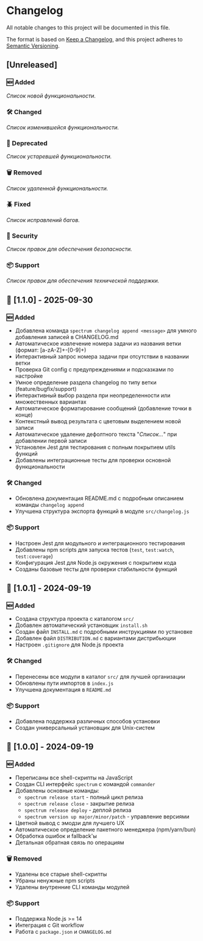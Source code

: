 # Changelog

All notable changes to this project will be documented in this file.

The format is based on [Keep a Changelog](https://keepachangelog.com/en/1.0.0/),
and this project adheres to [Semantic Versioning](https://semver.org/spec/v2.0.0.html).

## [Unreleased]

### 🆕 Added

_Список новой функциональности._

### 🛠 Changed

_Список изменившейся функциональности._

### 📜 Deprecated

_Список устаревшей функциональности._

### 🗑 Removed

_Список удаленной функциональности._

### 🪲 Fixed

_Список исправлений багов._

### 🔐 Security

_Список правок для обеспечения безопасности._

### 📦 Support

_Список правок для обеспечения технической поддержки._

## 🚀 [1.1.0] - 2025-09-30

### 🆕 Added

- Добавлена команда `spectrum changelog append <message>` для умного добавления записей в CHANGELOG.md
- Автоматическое извлечение номера задачи из названия ветки (формат: [a-zA-Z]+-[0-9]+)
- Интерактивный запрос номера задачи при отсутствии в названии ветки
- Проверка Git config с предупреждениями и подсказками по настройке
- Умное определение раздела changelog по типу ветки (feature/bugfix/support)
- Интерактивный выбор раздела при неопределенности или множественных вариантах
- Автоматическое форматирование сообщений (добавление точки в конце)
- Контекстный вывод результата с цветовым выделением новой записи
- Автоматическое удаление дефолтного текста "_Список..._" при добавлении первой записи
- Установлен Jest для тестирования с полным покрытием utils функций
- Добавлены интеграционные тесты для проверки основной функциональности

### 🛠 Changed

- Обновлена документация README.md с подробным описанием команды `changelog append`
- Улучшена структура экспорта функций в модуле `src/changelog.js`

### 📦 Support

- Настроен Jest для модульного и интеграционного тестирования
- Добавлены npm scripts для запуска тестов (`test`, `test:watch`, `test:coverage`)
- Конфигурация Jest для Node.js окружения с покрытием кода
- Созданы базовые тесты для проверки стабильности функций

## 🚀 [1.0.1] - 2024-09-19

### 🆕 Added

- Создана структура проекта с каталогом `src/`
- Добавлен автоматический установщик `install.sh`
- Создан файл `INSTALL.md` с подробными инструкциями по установке
- Добавлен файл `DISTRIBUTION.md` с вариантами дистрибьюции
- Настроен `.gitignore` для Node.js проекта

### 🛠 Changed

- Перенесены все модули в каталог `src/` для лучшей организации
- Обновлены пути импортов в `index.js`
- Улучшена документация в `README.md`

### 📦 Support

- Добавлена поддержка различных способов установки
- Создан универсальный установщик для Unix-систем

## 🚀 [1.0.0] - 2024-09-19

### 🆕 Added

- Переписаны все shell-скрипты на JavaScript
- Создан CLI интерфейс `spectrum` с командой `commander`
- Добавлены основные команды:
  - `spectrum release start` - полный цикл релиза
  - `spectrum release close` - закрытие релиза
  - `spectrum release deploy` - деплой релиза
  - `spectrum version up major/minor/patch` - управление версиями
- Цветной вывод с эмодзи для лучшего UX
- Автоматическое определение пакетного менеджера (npm/yarn/bun)
- Обработка ошибок и fallback'ы
- Детальная обратная связь по операциям

### 🗑 Removed

- Удалены все старые shell-скрипты
- Убраны ненужные npm scripts
- Удалены внутренние CLI команды модулей

### 📦 Support

- Поддержка Node.js >= 14
- Интеграция с Git workflow
- Работа с `package.json` и `CHANGELOG.md`
